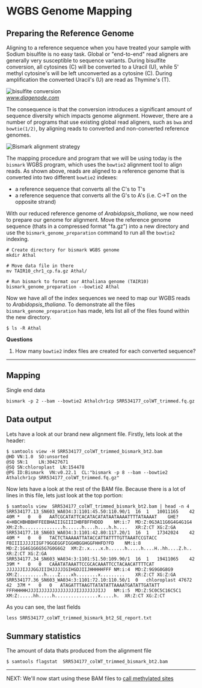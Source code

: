 # WGBS Genome Mapping

## Preparing the Reference Genome

Aligning to a reference sequence when you have treated your sample with Sodium bisulfite is no easy task.
Global or "end-to-end" read aligners are generally very susceptible to sequence variants. 
During bisulfite conversion, all cytosines (C) will be converted to a Uracil (U), while 5' methyl cytosine's will be left unconverted as a cytosine (C). 
During amplification the converted Uracil's (U) are read as Thymine's (T).

![bisulfite conversion](https://www.diagenode.com/img/applications/bisulfite.png)  
*www.diagenode.com*

The consequence is that the conversion introduces a significant amount of sequence diversity which impacts genome alignment.
However, there are a number of programs that use existing global read aligners, such as `bwa` and `bowtie(1/2)`, by aligning reads to converted and non-converted reference genomes.

![Bismark alignment strategy](https://d3i71xaburhd42.cloudfront.net/a114acb9c90d29d9611674824b01a007b6b7a115/2-Figure1-1.png)

The mapping procedure and program that we will be using today is the `bismark` WGBS program, which uses the `bowtie2` alignment tool to align reads.
As shown above, reads are aligned to a reference genome that is converted into two different `bowtie2` indexes: 
- a reference sequence that converts all the C's to T's
- a reference sequence that converts all the G's to A's (i.e. C->T on the opposite strand)

With our reduced reference genome of _Arabidopsis_thaliana_, we now need to prepare our genome for alignment.
Move the reference genome sequence (thats in a compressed format "fa.gz") into a new directory and use the `bismark_genome_preparation` command to run all the `bowtie2` indexing.

	# Create directory for bismark WGBS genome
	mkdir Athal

	# Move data file in there
	mv TAIR10_chr1_cp.fa.gz Athal/

	# Run bismark to format our Athaliana genome (TAIR10)
	bismark_genome_preparation --bowtie2 Athal

Now we have all of the index sequences we need to map our WGBS reads to _Arabidopsis_thaliana_.
To demonstrate all the files `bismark_genome_preparation` has made, lets list all of the files found within the new directory.

	$ ls -R Athal

**Questions**  
1. How many `bowtie2` index files are created for each converted sequence?

---

## Mapping

Single end data


	bismark -p 2 --bam --bowtie2 Athalchr1cp SRR534177_colWT_trimmed.fq.gz


## Data output

Lets have a look at our brand new alignment file.
Firstly, lets look at the header:

	$ samtools view -H SRR534177_colWT_trimmed_bismark_bt2.bam
	@HD	VN:1.0	SO:unsorted
	@SQ	SN:1	LN:30427671
	@SQ	SN:chloroplast	LN:154478
	@PG	ID:Bismark	VN:v0.22.1	CL:"bismark -p 8 --bam --bowtie2 Athalchr1cp SRR534177_colWT_trimmed.fq.gz"

Now lets have a look at the rest of the BAM file.
Because there is a lot of lines in this file, lets just look at the top portion:

	$ samtools view  SRR534177_colWT_trimmed_bismark_bt2.bam | head -n 4
	SRR534177.13_SN603_WA034:3:1101:45.50:110.90/1	16	1	10011165	42	40M	*	0	0	AATCGCATATTCACATACATATAATAAAATTTTATAAAAT	GHE?4>HBCHBHBBHFFEEBHAIIIGIIIIHBFBFFHDDD	NM:i:7	MD:Z:0G3A11G6G4G4G1G4	XM:Z:h...............h......h....h....h.h....	XR:Z:CT	XG:Z:GA
	SRR534177.18_SN603_WA034:3:1101:42.80:117.20/1	16	1	17342024	42	40M	*	0	0	TACTCTAAAAATTATACCATTATTTTGTTAAATCCGTACC	FBIIIIJJJJIIGF?9GGEGGFIGGHBGGHGGFHHFD?FD	NM:i:8	MD:Z:1G4G1G6G5G7G0G6G2	XM:Z:.x....x.h......h.....h....H..hh....Z.h..	XR:Z:CT	XG:Z:GA
	SRR534177.34_SN603_WA034:3:1101:51.50:109.90/1	16	1	19411065	42	39M	*	0	0	CAAATATAAATTCCGCACAAATTCCTACAACATTTTCAT	JJJJJJIJJJGGJIIIHJJJJIGIHGDJIIJHHHHHFFF	NM:i:4	MD:Z:9G9G0G8G9	XM:Z:.........h....Z....xh........x.........	XR:Z:CT	XG:Z:GA
	SRR534177.36_SN603_WA034:3:1101:72.10:110.50/1	0	chloroplast	47672	42	37M	*	0	0	ATAGATTTAAGTTATATATTAAAATGATATTGATATT	FFFHHHHHJJJIJJJJJJJJJJJJJJIJJJJJJJIJJ	NM:i:5	MD:Z:5C0C5C16C5C1	XM:Z:.....hh.....h................x.....h.	XR:Z:CT	XG:Z:CT

As you can see, the last fields

	less SRR534177_colWT_trimmed_bismark_bt2_SE_report.txt



## Summary statistics

The amount of data thats produced from the alignment file 

	$ samtools flagstat  SRR534177_colWT_trimmed_bismark_bt2.bam


---

NEXT: We'll now start using these BAM files to [call methylated sites](methylation_calling.md)
